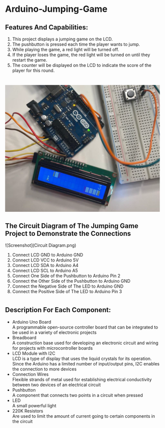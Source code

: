 # Arduino-Jumping-Game


## Features And Capabilities: ##
1. This project displays a jumping game on the LCD.
2. The pushbutton is pressed each time the player wants to jump.
3. While playing the game, a red light will be turned off.
4. If the player loses the game, the red light will be turned on until they restart the game.
5. The counter will be displayed on the LCD to indicate the score of the player for this round.

#
![Screenshot](Picture.png)

## The Circuit Diagram of The Jumping Game Project to Demonstrate the Connections #

![Screenshot](Circuit Diagram.png)

1. Connect LCD GND to Arduino GND
2. Connect LCD VCC to Arduino 5V
3. Connect LCD SDA to Arduino A4
4. Connect LCD SCL to Arduino A5
5. Connect One Side of the Pushbutton to Arduino Pin 2
6. Connect the Other Side of the Pushbutton to Arduino GND
7. Connect the Negative Side of The LED to Arduino GND
8. Connect the Positive Side of The LED to Arduino Pin 3

#

## Description For Each Component: #
- Arduino Uno Board <br /> 
A programmable open-source controller board that can be integrated to be used in a variety of electronic projects
- Breadboard <br />
A construction base used for developing an electronic circuit and wiring for projects with microcontroller boards
- LCD Module with I2C <br />
LCD is a type of display that uses the liquid crystals for its operation. Since the Arduino has a limited number of input/output pins, I2C enables the connection to more devices
- Connection Wires <br />
Flexible strands of metal used for establishing electrical conductivity between two devices of an electrical circuit
- Pushbutton <br />
A component that connects two points in a circuit when pressed
- LED <br />
A small powerful light 
- 220K Resistors <br />
Are used to limit the amount of current going to certain components in the circuit
